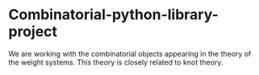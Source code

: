# Combinatorial-python-library-project
We are working with the combinatorial objects appearing in the theory of the weight systems.  This theory is closely related to knot theory.
